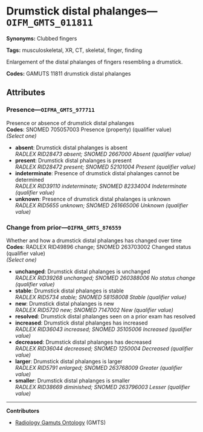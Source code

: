 # Drumstick distal phalanges—`OIFM_GMTS_011811`

**Synonyms:** Clubbed fingers

**Tags:** musculoskeletal, XR, CT, skeletal, finger, finding

Enlargement of the distal phalanges of fingers resembling a drumstick.

**Codes:** GAMUTS 11811 drumstick distal phalanges

## Attributes

### Presence—`OIFMA_GMTS_977711`

Presence or absence of drumstick distal phalanges  
**Codes**: SNOMED 705057003 Presence (property) (qualifier value)  
*(Select one)*

- **absent**: Drumstick distal phalanges is absent  
_RADLEX RID28473 absent; SNOMED 2667000 Absent (qualifier value)_
- **present**: Drumstick distal phalanges is present  
_RADLEX RID28472 present; SNOMED 52101004 Present (qualifier value)_
- **indeterminate**: Presence of drumstick distal phalanges cannot be determined  
_RADLEX RID39110 indeterminate; SNOMED 82334004 Indeterminate (qualifier value)_
- **unknown**: Presence of drumstick distal phalanges is unknown  
_RADLEX RID5655 unknown; SNOMED 261665006 Unknown (qualifier value)_

### Change from prior—`OIFMA_GMTS_876559`

Whether and how a drumstick distal phalanges has changed over time  
**Codes**: RADLEX RID49896 change; SNOMED 263703002 Changed status (qualifier value)  
*(Select one)*

- **unchanged**: Drumstick distal phalanges is unchanged  
_RADLEX RID39268 unchanged; SNOMED 260388006 No status change (qualifier value)_
- **stable**: Drumstick distal phalanges is stable  
_RADLEX RID5734 stable; SNOMED 58158008 Stable (qualifier value)_
- **new**: Drumstick distal phalanges is new  
_RADLEX RID5720 new; SNOMED 7147002 New (qualifier value)_
- **resolved**: Drumstick distal phalanges seen on a prior exam has resolved  
- **increased**: Drumstick distal phalanges has increased  
_RADLEX RID36043 increased; SNOMED 35105006 Increased (qualifier value)_
- **decreased**: Drumstick distal phalanges has decreased  
_RADLEX RID36044 decreased; SNOMED 1250004 Decreased (qualifier value)_
- **larger**: Drumstick distal phalanges is larger  
_RADLEX RID5791 enlarged; SNOMED 263768009 Greater (qualifier value)_
- **smaller**: Drumstick distal phalanges is smaller  
_RADLEX RID38669 diminished; SNOMED 263796003 Lesser (qualifier value)_

---

**Contributors**

- [Radiology Gamuts Ontology](https://gamuts.net/) (GMTS)